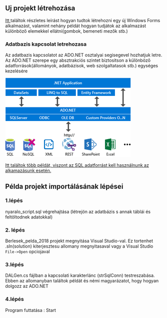 ﻿
## Uj projekt létrehozása

[Itt ](https://learn.microsoft.com/en-us/visualstudio/ide/create-csharp-winform-visual-studio?toc=%2Fvisualstudio%2Fget-started%2Fcsharp%2Ftoc.json&bc=%2Fvisualstudio%2Fget-started%2Fcsharp%2Fbreadcrumb%2Ftoc.json&view=vs-2022) 
találtok részletes leírást hogyan tudtok létrehozni egy új Windows Forms alkalmazást, valamint nehány példát hogyan tudjátok az alkalmazást különböző elemekkel ellátni(gombok, bemeneti mezők stb.) 


### Adatbazis kapcsolat letrehozasa
Az adatbazis kapcsolatot az ADO.NET osztalyai segisegevel hozhatjuk letre. Az ADO.NET szerepe egy absztrakciós szintet biztositson a különböző adatforrások(állományok, adatbázisok, web szolgaltatasok stb.) egységes kezelésére

![ADO.net](img/adonet.png)

[Itt találtok több példát, viszont az SQL adatforrást kell használnunk az alkamazásunk esetén.](https://learn.microsoft.com/en-us/dotnet/framework/data/adonet/ado-net-code-examples )

## Példa projekt importálásának lépései

### 1.lépés
nyaralo_script.sql végrehajtása (létrejön az adatbázis s annak táblái és feltöltodnek adatokkal)

### 2. lépés
  Berlesek_pelda_2018 projekt megnyitása Visual Studio-val. 
  Ez tortenhet .sln(solution) kiterjesztesu allomany megnyitasaval vagy a Visual  Studio `File->Open` opciojaval

### 3.lépés
DALGen.cs fájlban a kapcsolati karakterlánc (strSqlConn) testreszabása. Ebben az allomanyban találtok példát és némi magyarázatot, hogy hogyan dolgozz az ADO.NET  


### 4.lépés
Program futtatása : Start

